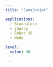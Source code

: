 ```yaml
---
title: "JavaScript"

applications:
  - Standalone
  - jQuery
  - Ember JS
  - Node

level:
  value: 90

---
```

